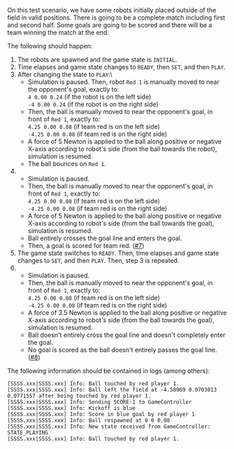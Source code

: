 On this test scenario, we have some robots initially placed outside of the field in valid positions. There is going to be a complete match including first and second half. Some goals are going to be scored and there will be a team winning the match at the end:

The following should happen:

1. The robots are spawned and the game state is `INITIAL`.
2. Time elapses and game state changes to `READY`, then `SET`, and then `PLAY`.
3. After changing the state to `PLAY`:\
   - Simulation is paused. Then, robot `Red 1` is manually moved to near the opponent's goal, exactly to:\
   `4 0.00 0.24` (if the robot is on the left side)\
   `-4 0.00 0.24` (if the robot is on the right side)
   - Then, the ball is manually moved to near the opponent's goal, in front of `Red 1`, exactly to:\
   `4.25 0.00 0.08` (if team red is on the left side)\
   `-4.25 0.00 0.08` (if team red is on the right side)
   - A force of 5 Newton is applied to the ball along positive or negative X-axis according to robot's side (from the ball towards the robot), simulation is resumed.
   - The ball bounces on `Red 1`.
4. - Simulation is paused.
   - Then, the ball is manually moved to near the opponent's goal, in front of `Red 1`, exactly to:\
   `4.25 0.00 0.08` (if team red is on the left side)\
   `-4.25 0.00 0.08` (if team red is on the right side)
   - A force of 5 Newton is applied to the ball along positive or negative X-axis according to robot's side (from the ball towards the goal), simulation is resumed.
   - Ball entirely crosses the goal line and enters the goal.
   - Then, a goal is scored for team red. ([#7](https://github.com/RoboCup-Humanoid-TC/webots/issues/7))
5. The game state switches to `READY`. Then, time elapses and game state changes to `SET`, and then `PLAY`. Then, step 3 is repeated.
6. - Simulation is paused.
   - Then, the ball is manually moved to near the opponent's goal, in front of `Red 1`, exactly to:\
   `4.25 0.00 0.08` (if team red is on the left side)\
   `-4.25 0.00 0.08` (if team red is on the right side)
   - A force of 3.5 Newton is applied to the ball along positive or negative X-axis according to robot's side (from the ball towards the goal), simulation is resumed.
   - Ball doesn't entirely cross the goal line and doesn't completely enter the goal.
   - No goal is scored as the ball doesn't entirely passes the goal line. ([#8](https://github.com/RoboCup-Humanoid-TC/webots/issues/8))

The following information should be contained in logs (among others):

```
[SSSS.xxx|SSSS.xxx] Info: Ball touched by red player 1.
[SSSS.xxx|SSSS.xxx] Info: Ball left the field at -4.58969 0.0703013 0.0771557 after being touched by red player 1.
[SSSS.xxx|SSSS.xxx] Info: Sending SCORE:1 to GameController
[SSSS.xxx|SSSS.xxx] Info: Kickoff is blue
[SSSS.xxx|SSSS.xxx] Info: Score in blue goal by red player 1
[SSSS.xxx|SSSS.xxx] Info: Ball respawned at 0 0 0.08
[SSSS.xxx|SSSS.xxx] Info: New state received from GameController: STATE_PLAYING
[SSSS.xxx|SSSS.xxx] Info: Ball touched by red player 1.
```
